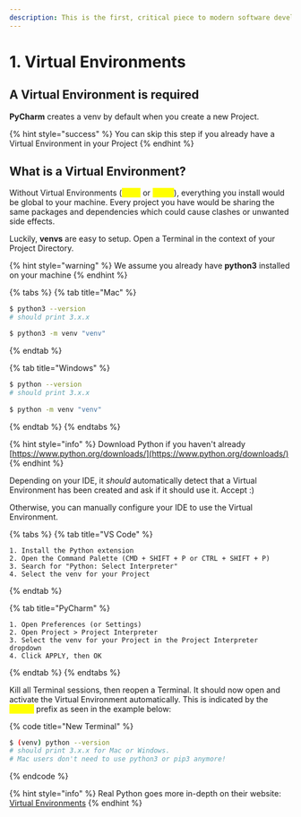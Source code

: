 ```yaml
---
description: This is the first, critical piece to modern software development with Python.
---
```


# 1. Virtual Environments

## A Virtual Environment is required

**PyCharm** creates a venv by default when you create a new Project.

{% hint style="success" %}
You can skip this step if you already have a Virtual Environment in your Project
{% endhint %}

## What is a Virtual Environment?&#x20;

Without Virtual Environments (<mark style="color:yellow;">**venv**</mark> or <mark style="color:yellow;">**.venv**</mark>), everything you install would be global to your machine. Every project you have would be sharing the same packages and dependencies which could cause clashes or unwanted side effects.

Luckily, **venvs** are easy to setup. Open a Terminal in the context of your Project Directory.

{% hint style="warning" %}
We assume you already have **python3** installed on your machine
{% endhint %}

{% tabs %}
{% tab title="Mac" %}
```bash
$ python3 --version
# should print 3.x.x

$ python3 -m venv "venv"
```
{% endtab %}

{% tab title="Windows" %}
```bash
$ python --version
# should print 3.x.x
 
$ python -m venv "venv"
```
{% endtab %}
{% endtabs %}

{% hint style="info" %}
Download Python if you haven't already [https://www.python.org/downloads/](https://www.python.org/downloads/)
{% endhint %}

Depending on your IDE, it _should_ automatically detect that a Virtual Environment has been created and ask if it should use it. Accept :)

Otherwise, you can manually configure your IDE to use the Virtual Environment.

{% tabs %}
{% tab title="VS Code" %}
```
1. Install the Python extension
2. Open the Command Palette (CMD + SHIFT + P or CTRL + SHIFT + P)
3. Search for "Python: Select Interpreter"
4. Select the venv for your Project
```
{% endtab %}

{% tab title="PyCharm" %}
```
1. Open Preferences (or Settings)
2. Open Project > Project Interpreter
3. Select the venv for your Project in the Project Interpreter dropdown
4. Click APPLY, then OK
```
{% endtab %}
{% endtabs %}

Kill all Terminal sessions, then reopen a Terminal. It should now open and activate the Virtual Environment automatically. This is indicated by the <mark style="color:yellow;">**(venv)**</mark> prefix as seen in the example below:

{% code title="New Terminal" %}
```bash
$ (venv) python --version
# should print 3.x.x for Mac or Windows.
# Mac users don't need to use python3 or pip3 anymore!
```
{% endcode %}

{% hint style="info" %}
Real Python goes more in-depth on their website: [Virtual Environments](https://realpython.com/python-virtual-environments-a-primer/)
{% endhint %}
